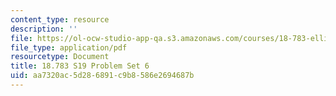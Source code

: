 ```yaml
---
content_type: resource
description: ''
file: https://ol-ocw-studio-app-qa.s3.amazonaws.com/courses/18-783-elliptic-curves-spring-2019/aa7320ac5d286891c9b8586e2694687b_MIT18_783S19_pset6.pdf
file_type: application/pdf
resourcetype: Document
title: 18.783 S19 Problem Set 6
uid: aa7320ac-5d28-6891-c9b8-586e2694687b
---
```

